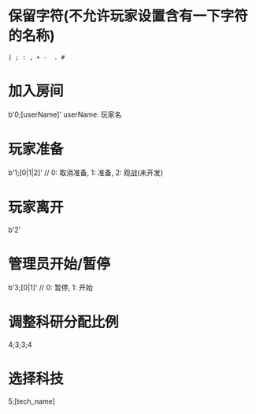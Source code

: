 # 保留字符(不允许玩家设置含有一下字符的名称)
```
| ; : , + -  . #
```


# 加入房间
b'0;[userName]'
userName: 玩家名

# 玩家准备
b'1;[0|1|2]' // 0: 取消准备, 1: 准备, 2: 观战(未开发)

# 玩家离开
b'2'

# 管理员开始/暂停
b'3;[0|1]' // 0: 暂停, 1: 开始

# 调整科研分配比例
4;3;3;4

# 选择科技
5;[tech_name]